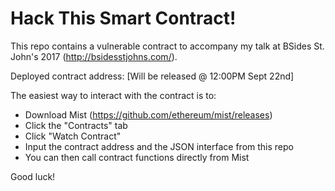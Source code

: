 # Hack This Smart Contract!

This repo contains a vulnerable contract to accompany my talk at BSides St. John's 2017 (http://bsidesstjohns.com/). 

Deployed contract address: [Will be released @ 12:00PM Sept 22nd]

The easiest way to interact with the contract is to:
* Download Mist (https://github.com/ethereum/mist/releases)
* Click the "Contracts" tab
* Click "Watch Contract"
* Input the contract address and the JSON interface from this repo
* You can then call contract functions directly from Mist

Good luck!
